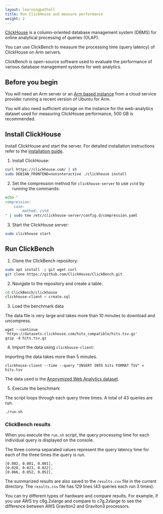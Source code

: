 ```yaml
---
layout: learningpathall
title: Run ClickHouse and measure performance
weight: 2
---
```


[ClickHouse](https://clickhouse.com/docs/en/home) is a column-oriented database management system (DBMS) for online analytical processing of queries (OLAP).

You can use ClickBench to measure the processing time (query latency) of ClickHouse on Arm servers.

ClickBench is open-source software used to evaluate the performance of various database management systems for web analytics.

## Before you begin

You will need an Arm server or an [Arm based instance](/learning-paths/servers-and-cloud-computing/csp/) from a cloud service provider running a recent version of Ubuntu for Arm. 

You will also need sufficient storage on the instance for the web-analytics dataset used for measuring ClickHouse performance, 500 GB is recommended.


## Install ClickHouse

Install ClickHouse and start the server. For detailed installation instructions refer to the [installation guide](https://clickhouse.com/docs/en/install).

1. Install ClickHouse:

```bash
curl https://clickhouse.com/ | sh
sudo DEBIAN_FRONTEND=noninteractive ./clickhouse install
```

2. Set the compression method for `clickhouse-server` to use `zstd` by running the commands: 

```bash
echo "
compression:
    case:
        method: zstd
" | sudo tee /etc/clickhouse-server/config.d/compression.yaml
```

3. Start the ClickHouse server:

```bash
sudo clickhouse start
```

## Run ClickBench 

1. Clone the ClickBench repository:

```bash
sudo apt install -y git wget curl
git clone https://github.com/ClickHouse/ClickBench.git
```

2. Navigate to the repository and create a table:

```bash
cd ClickBench/clickhouse
clickhouse-client < create.sql
```

3. Load the benchmark data 

The data file is very large and takes more than 10 minutes to download and uncompress. 

```console
wget --continue 'https://datasets.clickhouse.com/hits_compatible/hits.tsv.gz'
gzip -d hits.tsv.gz
```

4. Import the data using `clickhouse-client`:

Importing the data takes more than 5 minutes. 

```console
clickhouse-client --time --query "INSERT INTO hits FORMAT TSV" < hits.tsv
```

The data used is the [Anonymized Web Analytics dataset](https://clickhouse.com/docs/en/getting-started/example-datasets/metrica/).

5. Execute the benchmark 

The script loops through each query three times. A total of 43 queries are run.

```bash
./run.sh
```

### ClickBench results

When you execute the `run.sh` script, the query processing time for each individual query is displayed on the console. 

The three comma separated values represent the query latency time for each of the three times the query is run.

```output
[0.002, 0.001, 0.001],
[0.028, 0.023, 0.022],
[0.066, 0.052, 0.052],
```

The summarized results are also saved to the `results.csv` file in the current directory. The `results.csv` file has 129 lines (43 queries each run 3 times).

You can try different types of hardware and compare results. For example, if you use AWS try c6g.2xlarge and compare to c7g.2xlarge to see the difference between AWS Graviton2 and Graviton3 processors. 


